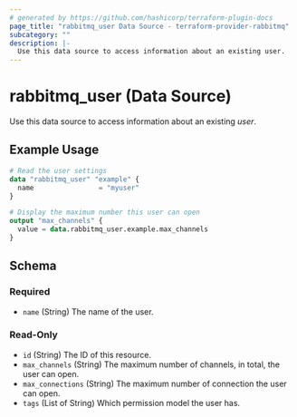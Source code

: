 ```yaml
---
# generated by https://github.com/hashicorp/terraform-plugin-docs
page_title: "rabbitmq_user Data Source - terraform-provider-rabbitmq"
subcategory: ""
description: |-
  Use this data source to access information about an existing user.
---
```


# rabbitmq_user (Data Source)

Use this data source to access information about an existing _user_.

## Example Usage

```terraform
# Read the user settings
data "rabbitmq_user" "example" {
  name                = "myuser"
}

# Display the maximum number this user can open
output "max_channels" {
  value = data.rabbitmq_user.example.max_channels
}
```

<!-- schema generated by tfplugindocs -->
## Schema

### Required

- `name` (String) The name of the user.

### Read-Only

- `id` (String) The ID of this resource.
- `max_channels` (String) The maximum number of channels, in total, the user can open.
- `max_connections` (String) The maximum number of connection the user can open.
- `tags` (List of String) Which permission model the user has.
